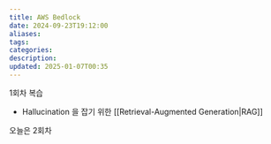 ```yaml
---
title: AWS Bedlock
date: 2024-09-23T19:12:00
aliases: 
tags: 
categories: 
description: 
updated: 2025-01-07T00:35
---
```


1회차 복습

- Hallucination 을 잡기 위한 [[Retrieval-Augmented Generation|RAG]]

오늘은 2회차

